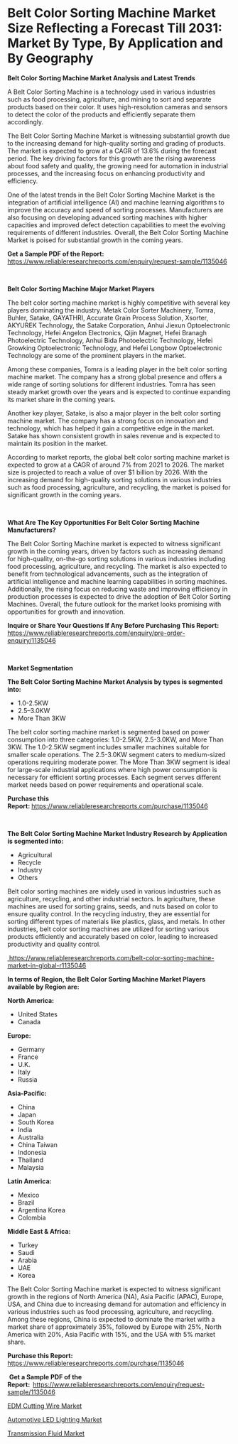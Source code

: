 <p><h1>Belt Color Sorting Machine Market Size Reflecting a Forecast Till 2031: Market By Type, By Application and By Geography</h1></p><p><strong>Belt Color Sorting Machine Market Analysis and Latest Trends</strong></p>
<p><p>A Belt Color Sorting Machine is a technology used in various industries such as food processing, agriculture, and mining to sort and separate products based on their color. It uses high-resolution cameras and sensors to detect the color of the products and efficiently separate them accordingly.</p><p>The Belt Color Sorting Machine Market is witnessing substantial growth due to the increasing demand for high-quality sorting and grading of products. The market is expected to grow at a CAGR of 13.6% during the forecast period. The key driving factors for this growth are the rising awareness about food safety and quality, the growing need for automation in industrial processes, and the increasing focus on enhancing productivity and efficiency.</p><p>One of the latest trends in the Belt Color Sorting Machine Market is the integration of artificial intelligence (AI) and machine learning algorithms to improve the accuracy and speed of sorting processes. Manufacturers are also focusing on developing advanced sorting machines with higher capacities and improved defect detection capabilities to meet the evolving requirements of different industries. Overall, the Belt Color Sorting Machine Market is poised for substantial growth in the coming years.</p></p>
<p><strong>Get a Sample PDF of the Report:&nbsp;</strong> <a href="https://www.reliableresearchreports.com/enquiry/request-sample/1135046">https://www.reliableresearchreports.com/enquiry/request-sample/1135046</a></p>
<p>&nbsp;</p>
<p><strong>Belt Color Sorting Machine Major Market Players</strong></p>
<p><p>The belt color sorting machine market is highly competitive with several key players dominating the industry. Metak Color Sorter Machinery, Tomra, Buhler, Satake, GAYATHRI, Accurate Grain Process Solution, Xsorter, AKYUREK Technology, the Satake Corporation, Anhui Jiexun Optoelectronic Technology, Hefei Angelon Electronics, Qijin Magnet, Hefei Branagh Photoelectric Technology, Anhui Bida Photoelectric Technology, Hefei Growking Optoelectronic Technology, and Hefei Longbow Optoelectronic Technology are some of the prominent players in the market.</p><p>Among these companies, Tomra is a leading player in the belt color sorting machine market. The company has a strong global presence and offers a wide range of sorting solutions for different industries. Tomra has seen steady market growth over the years and is expected to continue expanding its market share in the coming years.</p><p>Another key player, Satake, is also a major player in the belt color sorting machine market. The company has a strong focus on innovation and technology, which has helped it gain a competitive edge in the market. Satake has shown consistent growth in sales revenue and is expected to maintain its position in the market.</p><p>According to market reports, the global belt color sorting machine market is expected to grow at a CAGR of around 7% from 2021 to 2026. The market size is projected to reach a value of over $1 billion by 2026. With the increasing demand for high-quality sorting solutions in various industries such as food processing, agriculture, and recycling, the market is poised for significant growth in the coming years.</p></p>
<p>&nbsp;</p>
<p><strong>What Are The Key Opportunities For Belt Color Sorting Machine Manufacturers?</strong></p>
<p><p>The Belt Color Sorting Machine market is expected to witness significant growth in the coming years, driven by factors such as increasing demand for high-quality, on-the-go sorting solutions in various industries including food processing, agriculture, and recycling. The market is also expected to benefit from technological advancements, such as the integration of artificial intelligence and machine learning capabilities in sorting machines. Additionally, the rising focus on reducing waste and improving efficiency in production processes is expected to drive the adoption of Belt Color Sorting Machines. Overall, the future outlook for the market looks promising with opportunities for growth and innovation.</p></p>
<p><strong>Inquire or Share Your Questions If Any Before Purchasing This Report:</strong> <a href="https://www.reliableresearchreports.com/enquiry/pre-order-enquiry/1135046">https://www.reliableresearchreports.com/enquiry/pre-order-enquiry/1135046</a></p>
<p>&nbsp;</p>
<p><strong>Market Segmentation</strong></p>
<p><strong>The Belt Color Sorting Machine Market Analysis by types is segmented into:</strong></p>
<p><ul><li>1.0-2.5KW</li><li>2.5–3.0KW</li><li>More Than 3KW</li></ul></p>
<p><p>The belt color sorting machine market is segmented based on power consumption into three categories: 1.0-2.5KW, 2.5-3.0KW, and More Than 3KW. The 1.0-2.5KW segment includes smaller machines suitable for smaller scale operations. The 2.5-3.0KW segment caters to medium-sized operations requiring moderate power. The More Than 3KW segment is ideal for large-scale industrial applications where high power consumption is necessary for efficient sorting processes. Each segment serves different market needs based on power requirements and operational scale.</p></p>
<p><strong>Purchase this Report:&nbsp;</strong><a href="https://www.reliableresearchreports.com/purchase/1135046">https://www.reliableresearchreports.com/purchase/1135046</a></p>
<p>&nbsp;</p>
<p><strong>The Belt Color Sorting Machine Market Industry Research by Application is segmented into:</strong></p>
<p><ul><li>Agricultural</li><li>Recycle</li><li>Industry</li><li>Others</li></ul></p>
<p><p>Belt color sorting machines are widely used in various industries such as agriculture, recycling, and other industrial sectors. In agriculture, these machines are used for sorting grains, seeds, and nuts based on color to ensure quality control. In the recycling industry, they are essential for sorting different types of materials like plastics, glass, and metals. In other industries, belt color sorting machines are utilized for sorting various products efficiently and accurately based on color, leading to increased productivity and quality control.</p></p>
<p><a href="https://www.reliableresearchreports.com/belt-color-sorting-machine-market-in-global-r1135046">&nbsp;https://www.reliableresearchreports.com/belt-color-sorting-machine-market-in-global-r1135046</a></p>
<p><strong>In terms of Region, the Belt Color Sorting Machine Market Players available by Region are:</strong></p>
<p>
    <p> <strong> North America: </strong>
        <ul>
            <li>United States</li>
            <li>Canada</li>
        </ul>
        </p> 
    <p> <strong> Europe: </strong>
        <ul>
            <li>Germany</li>
            <li>France</li>
            <li>U.K.</li>
            <li>Italy</li>
            <li>Russia</li>
        </ul>
        </p> 
    <p> <strong> Asia-Pacific: </strong>
        <ul>
            <li>China</li>
            <li>Japan</li>
            <li>South Korea</li>
            <li>India</li>
            <li>Australia</li>
            <li>China Taiwan</li>
            <li>Indonesia</li>
            <li>Thailand</li>
            <li>Malaysia</li>
        </ul>
        </p> 
    <p> <strong> Latin America: </strong>
        <ul>
            <li>Mexico</li>
            <li>Brazil</li>
            <li>Argentina Korea</li>
            <li>Colombia</li>
        </ul>
        </p> 
    <p> <strong> Middle East & Africa: </strong>
        <ul>
            <li>Turkey</li>
            <li>Saudi</li>
            <li>Arabia</li>
            <li>UAE</li>
            <li>Korea</li>
        </ul>
    </p>
    </p>
<p><p>The Belt Color Sorting Machine market is expected to witness significant growth in the regions of North America (NA), Asia Pacific (APAC), Europe, USA, and China due to increasing demand for automation and efficiency in various industries such as food processing, agriculture, and recycling. Among these regions, China is expected to dominate the market with a market share of approximately 35%, followed by Europe with 25%, North America with 20%, Asia Pacific with 15%, and the USA with 5% market share.</p></p>
<p><strong>Purchase this Report: </strong><a href="https://www.reliableresearchreports.com/purchase/1135046">https://www.reliableresearchreports.com/purchase/1135046</a></p>
<p>&nbsp;<strong>Get a Sample PDF of the Report:&nbsp;&nbsp;</strong><a href="https://www.reliableresearchreports.com/enquiry/request-sample/1135046">https://www.reliableresearchreports.com/enquiry/request-sample/1135046</a></p>
<p><strong></strong></p>
<p><p><a href="https://www.linkedin.com/pulse/edm-cutting-wire-market-size-reveals-best-marketing-channels-global-jw4qc?trackingId=DO6N3TZBkYwHqbfF3EDjAQ%3D%3D">EDM Cutting Wire Market</a></p><p><a href="https://www.linkedin.com/pulse/automotive-led-lighting-market-size-examines-its-scope-primary-h3khe?trackingId=xpwLoVeJxZRwL6KnZeHh%2BA%3D%3D">Automotive LED Lighting Market</a></p><p><a href="https://www.linkedin.com/pulse/transmission-fluid-market-research-report-provides-thorough-jsnde?trackingId=jfvt7c2JCulKF3mH3LQxTA%3D%3D">Transmission Fluid Market</a></p></p>
